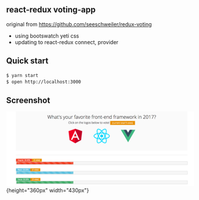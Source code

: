 ## react-redux voting-app

original from https://github.com/seeschweiler/redux-voting

- using bootswatch yeti css
- updating to react-redux connect, provider

## Quick start

```bash
$ yarn start
$ open http://localhost:3000
```

## Screenshot

![screenshot](./public/screen1.png){height="360px" width="430px"}